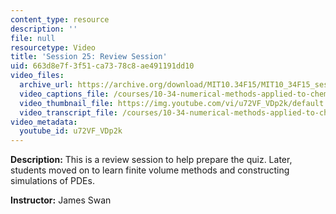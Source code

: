 ```yaml
---
content_type: resource
description: ''
file: null
resourcetype: Video
title: 'Session 25: Review Session'
uid: 663d8e7f-3f51-ca73-78c8-ae491191dd10
video_files:
  archive_url: https://archive.org/download/MIT10.34F15/MIT10_34F15_ses25_300k.mp4
  video_captions_file: /courses/10-34-numerical-methods-applied-to-chemical-engineering-fall-2015/04b4fad1778c5b3487c39b175465bcf9_u72VF_VDp2k.vtt
  video_thumbnail_file: https://img.youtube.com/vi/u72VF_VDp2k/default.jpg
  video_transcript_file: /courses/10-34-numerical-methods-applied-to-chemical-engineering-fall-2015/002f527b28ed600f79fff62fcdbc29b1_u72VF_VDp2k.pdf
video_metadata:
  youtube_id: u72VF_VDp2k
---
```


**Description:** This is a review session to help prepare the quiz. Later, students moved on to learn finite volume methods and constructing simulations of PDEs.

**Instructor:** James Swan